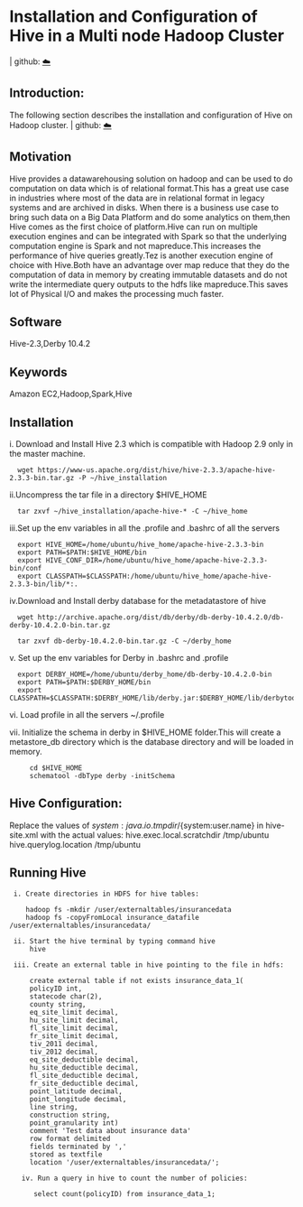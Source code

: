# Installation and Configuration of Hive in a Multi node Hadoop Cluster

| github: [:cloud:](https://github.com/cloudmesh-community/fa18-516-29/blob/master/project-paper/report.md)

## Introduction:
 The following section describes the installation and configuration of Hive on Hadoop cluster.
 | github: [:cloud:](https://github.com/cloudmesh-community/fa18-516-29/blob/master/project-paper/report.md)

## Motivation

 Hive provides a datawarehousing solution on hadoop and can be used to do computation on data which is of relational format.This has
 a great use case in industries where most of the data are in relational format in legacy systems and are archived in disks.
 When there is a business use case to bring such data on a Big Data Platform and do some analytics on them,then Hive comes as the first choice of platform.Hive can run on multiple execution engines and can be integrated with Spark so that the underlying computation engine is Spark and not mapreduce.This increases the performance of hive queries greatly.Tez is another execution engine of choice with   Hive.Both have an advantage over map reduce that they do the computation of data in memory by creating immutable datasets and do not write the intermediate query outputs to the hdfs like mapreduce.This saves lot of Physical I/O and makes the processing much faster.
 
## Software
 Hive-2.3,Derby 10.4.2
 
## Keywords
 Amazon EC2,Hadoop,Spark,Hive

## Installation

  i. Download and Install Hive 2.3 which is compatible with Hadoop 2.9 only in the master machine.
      
      wget https://www-us.apache.org/dist/hive/hive-2.3.3/apache-hive-2.3.3-bin.tar.gz -P ~/hive_installation
   
  ii.Uncompress the tar file in a directory $HIVE_HOME
      
      tar zxvf ~/hive_installation/apache-hive-* -C ~/hive_home
      
  iii.Set up the env variables in all the .profile and .bashrc of all the servers
      
      export HIVE_HOME=/home/ubuntu/hive_home/apache-hive-2.3.3-bin
      export PATH=$PATH:$HIVE_HOME/bin
      export HIVE_CONF_DIR=/home/ubuntu/hive_home/apache-hive-2.3.3-bin/conf
      export CLASSPATH=$CLASSPATH:/home/ubuntu/hive_home/apache-hive-2.3.3-bin/lib/*:.
      
   iv.Download and Install derby database for the metadatastore of hive
      
      wget http://archive.apache.org/dist/db/derby/db-derby-10.4.2.0/db-derby-10.4.2.0-bin.tar.gz
      
      tar zxvf db-derby-10.4.2.0-bin.tar.gz -C ~/derby_home
      
   v. Set up the env variables for Derby in .bashrc and .profile
      
      export DERBY_HOME=/home/ubuntu/derby_home/db-derby-10.4.2.0-bin
      export PATH=$PATH:$DERBY_HOME/bin
      export CLASSPATH=$CLASSPATH:$DERBY_HOME/lib/derby.jar:$DERBY_HOME/lib/derbytools.jar
      
   vi. Load profile in all the servers
        ~/.profile
        
   vii. Initialize the schema in derby in $HIVE_HOME folder.This will create a metastore_db directory which is the database
         directory and will be loaded in memory.
         
         cd $HIVE_HOME
         schematool -dbType derby -initSchema

 ## Hive Configuration:

   Replace the values of ${system:java.io.tmpdir}/${system:user.name} in hive-site.xml with the actual values:
          hive.exec.local.scratchdir /tmp/ubuntu
          hive.querylog.location /tmp/ubuntu
          
	
## Running Hive

     i. Create directories in HDFS for hive tables:
     
        hadoop fs -mkdir /user/externaltables/insurancedata
        hadoop fs -copyFromLocal insurance_datafile /user/externaltables/insurancedata/
        
     ii. Start the hive terminal by typing command hive
         hive
         
     iii. Create an external table in hive pointing to the file in hdfs:
         
         create external table if not exists insurance_data_1(
         policyID int,
         statecode char(2),
         county string,
         eq_site_limit decimal,
         hu_site_limit decimal,
         fl_site_limit decimal,
         fr_site_limit decimal,
         tiv_2011 decimal,
         tiv_2012 decimal,
         eq_site_deductible decimal,
         hu_site_deductible decimal,
         fl_site_deductible decimal,
         fr_site_deductible decimal,
         point_latitude decimal,
         point_longitude decimal,
         line string,
         construction string,
         point_granularity int)
         comment 'Test data about insurance data'
         row format delimited
         fields terminated by ','
         stored as textfile
         location '/user/externaltables/insurancedata/';
         
       iv. Run a query in hive to count the number of policies:
       
          select count(policyID) from insurance_data_1;
